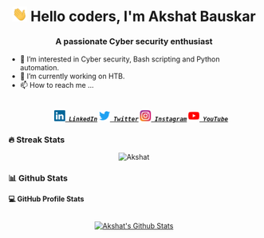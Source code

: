 <h1 align="center"><img src="https://raw.githubusercontent.com/ABSphreak/ABSphreak/master/gifs/Hi.gif" width="30px" /> Hello coders, I'm Akshat Bauskar </h1>
<h3 align="center">A passionate Cyber security enthusiast </h3>


- 👀 I’m interested in Cyber security, Bash scripting and Python automation.
- 🌱 I’m currently working on HTB.
- 📫 How to reach me ...

<h5 align="center">
  <code>
    <a href="https://www.linkedin.com/in/akshat-bauskar-990356163/" title="LinkedIn Profile"><img height="22" width="22" src="https://github.com/akshatbauskar27/akshatbauskar27/blob/ec5455c7794bfd37126c671a8159a6f5edeba828/linkedin.svg"> LinkedIn</a></code>
  <code><a href="https://twitter.com/AkshatBauskar" title="Twitter Profile"><img height="22" width="22" src="https://github.com/akshatbauskar27/akshatbauskar27/blob/ec5455c7794bfd37126c671a8159a6f5edeba828/twitter.svg"> Twitter</a></code>
  <code><a href="https://www.instagram.com/techworld_security/" title="Instagram Profile"><img height="22" width="22" src="https://github.com/akshatbauskar27/akshatbauskar27/blob/ec5455c7794bfd37126c671a8159a6f5edeba828/instagram.svg"> Instagram</a></code>
  <code><a href="https://www.youtube.com/channel/UCCFlaXRcwuL-_zU9E90lOig"><img alt="YouTube" title="YouTube" height="22" width="22" src="https://github.com/akshatbauskar27/akshatbauskar27/blob/ec5455c7794bfd37126c671a8159a6f5edeba828/youtube.svg"> YouTube</a></code>
</h5>

### 🔥 Streak Stats

<p align="center"><img src="https://github-readme-streak-stats.herokuapp.com/?user=akshatbauskar27&theme=algolia" alt="Akshat" /></p>


### 📊 Github Stats



  <summary><b>💻 GitHub Profile Stats</b></summary>
  <br/>
  <p align="center">
    <a href="https://github.com/anuraghazra/github-readme-stats"><img alt="Akshat's Github Stats" src="https://github-readme-stats.vercel.app/api?username=akshatbauskar27&show_icons=true&count_private=true&theme=algolia" height="192px"/></a>
<br/>

 
<!---  ![Visitor Count](https://profile-counter.glitch.me/{akshatbauskar27}/count.svg) --->


 
<br/>
<!---
akshatbauskar27/akshatbauskar27 is a ✨ special ✨ repository because its `README.md` (this file) appears on your GitHub profile.
You can click the Preview link to take a look at your changes.
--->

